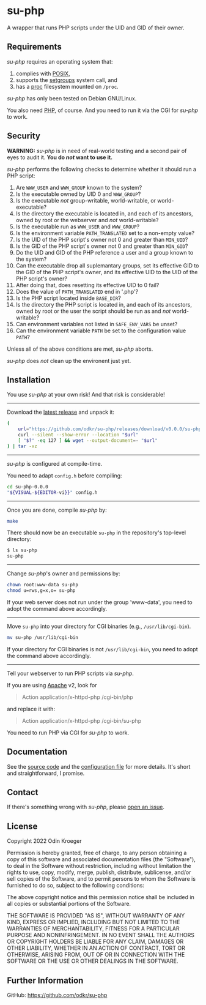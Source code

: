 # su-php

A wrapper that runs PHP scripts under the UID and GID of their owner.


## Requirements

*su-php* requires an operating system that:

1. complies with
   [POSIX](https://pubs.opengroup.org/onlinepubs/9699919799.2018edition/),
2. supports the
   [setgroups](https://man7.org/linux/man-pages/man2/setgroups.2.html)
   system call, and
3. has a
   [proc](https://tldp.org/LDP/Linux-Filesystem-Hierarchy/html/proc.html)
   filesystem mounted on `/proc`.

*su-php* has only been tested on Debian GNU/Linux.

You also need [PHP](https://php.net/), of course.
And you need to run it via the CGI for *su-php* to work.


## Security

**WARNING:**
*su-php* is in need of real-world testing and a second pair of eyes to audit it.
**You do *not* want to use it.**

*su-php* performs the following checks to determine whether it should run a PHP script:

1. Are `WWW_USER` and `WWW_GROUP` known to the system?
2. Is the executable owned by UID 0 and `WWW_GROUP`?
3. Is the executable *not* group-writable, world-writable, or world-executable?
4. Is the directory the executable is located in, and each of its ancestors,
   owned by root or the webserver and *not* world-writable?
5. Is the executable run as `WWW_USER` and `WWW_GROUP`?
6. Is the environment variable `PATH_TRANSLATED` set to a non-empty value?
7. Is the UID of the PHP script's owner not 0 and greater than `MIN_UID`?
8. Is the GID of the PHP script's owner not 0 and greater than `MIN_GID`?
9. Do the UID and GID of the PHP reference a user and a group known to the system?
10. Can the executable drop all suplemantary groups,
    set its effective GID to the GID of the PHP script's owner, and
	its effective UID to the UID of the PHP script's owner?
11. After doing that, does resetting its effective UID to 0 fail?
12. Does the value of `PATH_TRANSLATED` end in '.php'?
13. Is the PHP script located inside `BASE_DIR`?
14. Is the directory the PHP script is located in, and each of its ancestors,
    owned by root or the user the script should be run as and *not* world-writable?
15. Can environment variables not listed in `SAFE_ENV_VARS` be unset?
16. Can the environment variable `PATH` be set to the configuration value `PATH`?

Unless all of the above conditions are met, *su-php* aborts.

*su-php* does *not* clean up the environent just yet.


## Installation 

You use *su-php* at your own risk!
And that risk is considerable!

----

Download the
[latest release](https://github.com/odkr/su-php/releases/latest)
and unpack it:

```sh
(
	url="https://github.com/odkr/su-php/releases/download/v0.0.0/su-php-0.0.0.tgz"
	curl --silent --show-error --location "$url"
	[ "$?" -eq 127 ] && wget --output-document=- "$url"
) | tar -xz
```

----

*su-php* is configured at compile-time.

You need to adapt `config.h` before compiling:

```sh
cd su-php-0.0.0
"${VISUAL-${EDITOR-vi}}" config.h
```


----

Once you are done, compile *su-php* by:

```sh
make
```

There should now be an executable `su-php` in the repository's top-level directory:

```sh
$ ls su-php
su-php
```


----


Change *su-php*'s owner and permissions by:

```sh
chown root:www-data su-php
chmod u=rws,g=x,o= su-php
```

If your web server does not run under the group 'www-data', you need to adopt the command above accordingly.


----

Move `su-php` into your directory for CGI binaries (e.g., `/usr/lib/cgi-bin`).

```sh
mv su-php /usr/lib/cgi-bin
```

If your directory for CGI binaries is not `/usr/lib/cgi-bin`, you need to adopt the command above accordingly.

----

Tell your webserver to run PHP scripts via *su-php*.

If you are using [Apache](https://www.apache.org) v2, look for

> Action application/x-httpd-php /cgi-bin/php

and replace it with:

> Action application/x-httpd-php /cgi-bin/su-php

You need to run PHP via CGI for *su-php* to work.


## Documentation

See the [source code](su-php.c) and the [configuration file](config.h) for more details.
It's short and straightforward, I promise.


## Contact

If there's something wrong with *su-php*, please
[open an issue](https://github.com/odkr/su-php/issues).


## License

Copyright 2022 Odin Kroeger

Permission is hereby granted, free of charge, to any person obtaining a copy
of this software and associated documentation files (the "Software"), to deal
in the Software without restriction, including without limitation the rights
to use, copy, modify, merge, publish, distribute, sublicense, and/or sell
copies of the Software, and to permit persons to whom the Software is
furnished to do so, subject to the following conditions:

The above copyright notice and this permission notice shall be included in
all copies or substantial portions of the Software.

THE SOFTWARE IS PROVIDED "AS IS", WITHOUT WARRANTY OF ANY KIND, EXPRESS OR
IMPLIED, INCLUDING BUT NOT LIMITED TO THE WARRANTIES OF MERCHANTABILITY,
FITNESS FOR A PARTICULAR PURPOSE AND NONINFRINGEMENT. IN NO EVENT SHALL THE
AUTHORS OR COPYRIGHT HOLDERS BE LIABLE FOR ANY CLAIM, DAMAGES OR OTHER
LIABILITY, WHETHER IN AN ACTION OF CONTRACT, TORT OR OTHERWISE, ARISING FROM,
OUT OF OR IN CONNECTION WITH THE SOFTWARE OR THE USE OR OTHER DEALINGS IN THE
SOFTWARE.


## Further Information

GitHub: <https://github.com/odkr/su-php>
